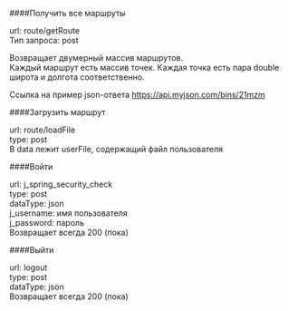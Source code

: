 ####Получить все маршруты

url: route/getRoute  
Тип запроса: post

Возвращает двумерный массив маршрутов.  
Каждый маршрут есть массив точек.
Каждая точка есть пара double широта и долгота соответственно.   

Ссылка на пример json-ответа https://api.myjson.com/bins/21mzm

####Загрузить маршрут

url: route/loadFile  
type: post  
В data лежит userFile, содержащий файл пользователя  

####Войти

url: j_spring_security_check  
type: post  
dataType: json  
j_username: имя пользователя  
j_password: пароль  
Возвращает всегда 200 (пока)  

####Выйти

url: logout  
type: post  
dataType: json  
Возвращает всегда 200 (пока)  

